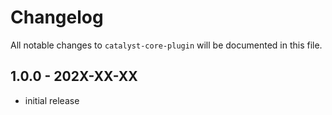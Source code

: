 # Changelog

All notable changes to `catalyst-core-plugin` will be documented in this file.

## 1.0.0 - 202X-XX-XX

- initial release
